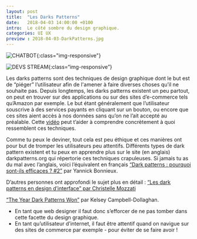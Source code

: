 ```yaml
---
layout: post
title:  "Les Darks Patterns"
date:   2018-04-03 14:00:00 +0100
intro:  Le côté sombre du design graphique.
categories: UI UX
preview : 2018-04-03-DarkPatterns.jpg
---
```


![CHATBOT](../../../../../assets/images/2018-04-03-DarkPatterns.jpg){:class="img-responsive"}

![DEVS STREAM](../../../../../assets/images/2018-04-03-DarkPatterns-main.jpg){:class=“img-responsive”}

Les darks patterns sont des techniques de design graphique dont le but est de “piéger” l’utilisateur afin de l'amener à faire diverses choses qu’il ne souhaite pas. Depuis longtemps, les darks patterns existent un peu partout, on peut en trouver sur des applications ou sur des sites d’e-commerce tels qu’Amazon par exemple. Le but étant généralement que l’utilisateur souscrive à des services payants en cliquant sur un bouton, ou encore que ces sites aient accès à nos données sans qu’on ne l’ait accepté au préalable.
Cette <a href="https://www.youtube.com/watch?time_continue=326&v=kxkrdLI6e6M">vidéo</a>  peut t’aider à comprendre concrètement à quoi ressemblent ces techniques.

Comme tu peux le deviner, tout cela est peu éthique et ces manières ont pour but de tromper les utilisateurs peu attentifs. Différents types de dark pattern existent et tu peux en apprendre plus sur le site (en anglais) darkpatterns.org qui répertorie ces techniques crapuleuses. Si jamais tu as du mal avec l’anglais, voici l’équivalent en français <a href="http://www.ux-republic.com/dark-patterns-efficaces-2/">“Dark patterns : pourquoi sont-ils efficaces ? #2”</a> par Yannick Bonnieux.


D’autres personnes ont approfondi le sujet plus en détail :
<a href="https://www.24joursdeweb.fr/2013/dark-patterns-design-interface/">“Les dark patterns en design d’interface” par Christelle Mozzati

<a href="https://www.fastcodesign.com/3066586/the-year-dark-patterns-won">“The Year Dark Patterns Won”</a> par Kelsey Campbell-Dollaghan.


- En tant que web designer il faut donc s’efforcer de ne pas tomber dans cette facette du design graphique.
- En tant qu’utilisateur d’internet, il faut être attentif quand on navigue sur des sites de commerce par exemple - pour éviter de se faire avoir !
